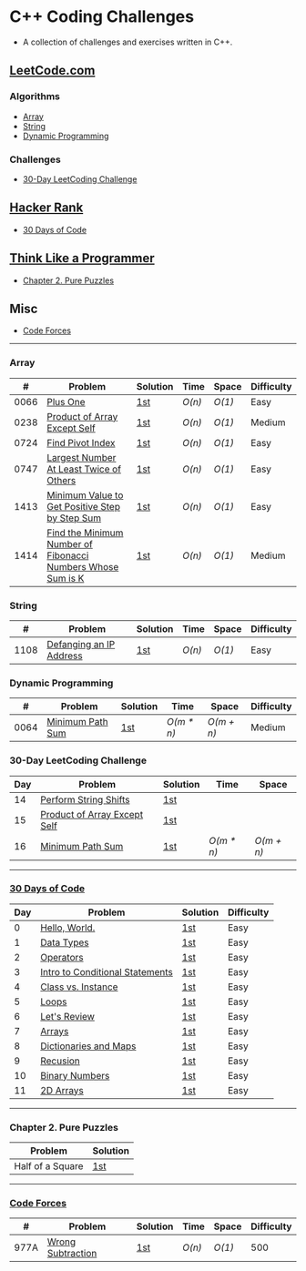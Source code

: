 
# C++ Coding Challenges

* A collection of challenges and exercises written in C++.

## [LeetCode.com](https://leetcode.com/problemset/all/)

### Algorithms

* [Array](https://github.com/mrmanago/coding_challenges#array)
* [String](https://github.com/mrmanago/coding_challenges#string)
* [Dynamic Programming](https://github.com/mrmanago/coding_challenges#dynamic-programming)

### Challenges
* [30-Day LeetCoding Challenge](https://github.com/mrmanago/coding_challenges#30-day-leetcoding-challenge)

## [Hacker Rank](https://www.hackerrank.com/)

* [30 Days of Code](https://github.com/mrmanago/coding_challenges#30-days-of-code)

## [Think Like a Programmer](https://nostarch.com/thinklikeaprogrammer)

* [Chapter 2. Pure Puzzles](https://github.com/mrmanago/coding_challenges#chapter-2-pure-puzzles)


## Misc
* [Code Forces](https://github.com/mrmanago/coding_challenges#Code-Forces)


--- 

### Array
|  #  | Problem         |  Solution       |  Time           |  Space          |  Difficulty   |
|-----|---------------- | --------------- | --------------- | --------------- | ------------- |
0066 | [Plus One](https://leetcode.com/problems/plus-one/) | [1st](./LeetCode/plus_one.cpp) | _O(n)_ | _O(1)_ | Easy |
0238 | [Product of Array Except Self](https://leetcode.com/problems/product-of-array-except-self/) | [1st](./LeetCode/product_of_array_except_self.cpp) | _O(n)_ | _O(1)_ | Medium |
0724 | [Find Pivot Index](https://leetcode.com/problems/find-pivot-index/) | [1st](./LeetCode/find_pivot_index.cpp) | _O(n)_ | _O(1)_ | Easy |
0747 | [Largest Number At Least Twice of Others](https://leetcode.com/problems/largest_number_at_least_twice_of_others/) | [1st](./LeetCode/largest-number-at-least-twice-of-others.cpp) | _O(n)_ | _O(1)_ | Easy |
1413 | [Minimum Value to Get Positive Step by Step Sum](https://leetcode.com/contest/biweekly-contest-24/problems/minimum-value-to-get-positive-step-by-step-sum/) | [1st](./LeetCode/minimum_value_to_get_positive_step_by_step_sum.cpp) | _O(n)_ | _O(1)_ | Easy |
1414 | [Find the Minimum Number of Fibonacci Numbers Whose Sum is K](https://leetcode.com/contest/biweekly-contest-24/problems/find-the-minimum-number-of-fibonacci-numbers-whose-sum-is-k/) | [1st](./LeetCode/find_the_minimum_number_of_fibonacci_numbers_whose_sum_is_k.cpp) | _O(n)_ | _O(1)_ | Medium |

### String
|  #  | Problem         |  Solution       |  Time           |  Space          |  Difficulty   |
|-----|---------------- | --------------- | --------------- | --------------- | ------------- |
1108 | [Defanging an IP Address](https://leetcode.com/problems/defanging-an-ip-address/) | [1st](./LeetCode/defanging_an_ip_address.cpp) | _O(n)_ | _O(1)_ | Easy |

### Dynamic Programming
|  #  | Problem         |  Solution       |  Time           |  Space          |  Difficulty   |
|-----|---------------- | --------------- | --------------- | --------------- | ------------- |
0064 | [Minimum Path Sum](https://leetcode.com/problems/minimum-path-sum/) | [1st](./LeetCode/minimum_path_sum.cpp) | _O(m * n)_ | _O(m + n)_ | Medium |

### 30-Day LeetCoding Challenge
| Day | Problem         |  Solution       |  Time           |  Space          |
|-----|---------------- | --------------- | --------------- | --------------- |
14 | [Perform String Shifts](https://leetcode.com/explore/challenge/card/30-day-leetcoding-challenge/529/week-2/3299/) | [1st](./LeetCode/perform_string_shifts.cpp) |||
15 | [Product of Array Except Self](https://leetcode.com/explore/challenge/card/30-day-leetcoding-challenge/530/week-3/3300/) | [1st](./LeetCode/product_of_array_except_self.cpp) |||
16 | [Minimum Path Sum](https://leetcode.com/explore/featured/card/30-day-leetcoding-challenge/530/week-3/3303/) | [1st](./LeetCode/minimum_path_sum.cpp) | _O(m * n)_ | _O(m + n)_ |

---

### [30 Days of Code](https://www.hackerrank.com/domains/tutorials/30-days-of-code)
| Day | Problem         |  Solution       |  Difficulty   |
|-----|---------------- | --------------- | ------------- |
0 | [Hello, World.](https://www.hackerrank.com/challenges/30-hello-world) | [1st](./HackerRank/30_hello_world.cpp) | Easy |
1 | [Data Types](https://www.hackerrank.com/challenges/30-data-types) | [1st](./HackerRank/30_data_types.cpp) | Easy |
2 | [Operators](https://www.hackerrank.com/challenges/30-operators) | [1st](./HackerRank/30_operators.cpp) | Easy |
3 | [Intro to Conditional Statements](https://www.hackerrank.com/challenges/30-conditional-statements) | [1st](./HackerRank/30_intro_to_conditional_statements) | Easy |
4 | [Class vs. Instance](https://www.hackerrank.com/challenges/30-class-vs-instance) | [1st](./HackerRank/30_class_vs_instance.cpp) | Easy |
5 | [Loops](https://www.hackerrank.com/challenges/30-loops/) | [1st](./HackerRank/30_loops.cpp) | Easy |
6 | [Let's Review](https://www.hackerrank.com/challenges/30-review-loop/) | [1st](./HackerRank/30_review_loop.cpp) | Easy |
7 | [Arrays](https://www.hackerrank.com/challenges/30-arrays/) | [1st](./HackerRank/30_arrays.cpp) | Easy |
8 | [Dictionaries and Maps](https://www.hackerrank.com/challenges/30-dictionaries-and-maps/) | [1st](./HackerRank/30_dictionaries_and_maps.cpp) | Easy |
9 | [Recusion](https://www.hackerrank.com/challenges/30-recursion/) | [1st](./HackerRank/30_recursion.cpp) | Easy |
10 | [Binary Numbers](https://www.hackerrank.com/challenges/30-binary-numbers/) | [1st](./HackerRank/30_binary_numbers.cpp) | Easy |
11 | [2D Arrays](https://www.hackerrank.com/challenges/30-2d-arrays/) | [1st](./HackerRank/30_2d_arrays.cpp) | Easy |

---

### Chapter 2. Pure Puzzles
| Problem         |  Solution       |
|---------------- | --------------- |
Half of a Square | [1st](./ThinkLikeAProgrammer/ch2/half_of_a_square.cpp) |

---

### [Code Forces](https://codeforces.com/)
|  #  | Problem         |  Solution       |  Time           |  Space          |  Difficulty   |
|-----|---------------- | --------------- | --------------- | --------------- | ------------- |
977A | [Wrong Subtraction](https://codeforces.com/problemset/problem/977/A) | [1st](./Misc/wrong_subtraction.cpp) | _O(n)_ | _O(1)_ | 500 |
